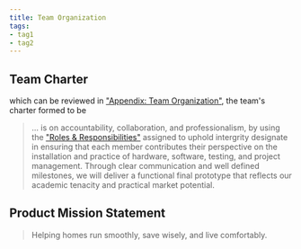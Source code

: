 ```yaml
---
title: Team Organization
tags:
- tag1
- tag2
---
```


## Team Charter

 which can be reviewed in ["Appendix: Team Organization"](https://egr304-2025-f-105.github.io/Team105.github.io/Appendix/App-Team-Org/), the team's charter formed to be 

>... is on accountability, collaboration, and professionalism, by using the ["Roles & Responsibilities"](https://github.com/EGR304-2025-F-105/Team105.github.io/blob/main/docs/Appendix/App-Team-Org.md#roles--responsibilities/)
 assigned to uphold intergrity designate in ensuring that each member contributes their perspective on the installation and practice of hardware, software, testing, and project management. Through clear communication and well defined milestones, we will deliver a functional final prototype that reflects our academic tenacity and practical market potential.
>

## Product Mission Statement



 > Helping homes run smoothly, save wisely, and live comfortably.
